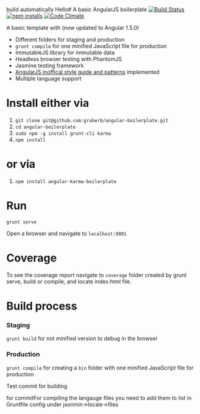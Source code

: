 build automatically
Hello# A basic AngularJS boilerplate [![Build Status](https://travis-ci.org/gruberb/angular-boilerplate.svg?branch=master)](https://travis-ci.org/gruberb/angular-boilerplate) [![npm installs](https://img.shields.io/npm/dm/angular-karma-boilerplate.svg?style=flat)](https://github.com/gruberb/angular-boilerplate) [![Code Climate](https://codeclimate.com/github/gruberb/angular-boilerplate/badges/gpa.svg)](https://codeclimate.com/github/gruberb/angular-boilerplate)

A basic template with (now updated to Angular 1.5.0)
- Different folders for staging and production
- `grunt compile` for one minified JavaScript file for production
- ImmutableJS library for immutable data
- Headless browser testing with PhantomJS
- Jasmine testing framework
- [AngularJS inoffical style guide and patterns](https://github.com/johnpapa/angular-styleguide) implemented
- Multiple language support


# Install either via

1. `git clone git@github.com:gruberb/angular-boilerplate.git`
2. `cd angular-boilerplate`
3. `sudo npm -g install grunt-cli karma`
4. `npm install`

# or via
1. `npm install angular-karma-boilerplate`

# Run

`grunt serve`

Open a browser and navigate to `localhost:9001`

# Coverage

To see the coverage report navigate to `coverage` folder created by grunt serve, build or compile, and locate index.html file.

# Build process

### Staging

`grunt build` for not minified version to debug in the browser

### Production

`grunt compile` for creating a `bin` folder with one minified JavaScript file for production


Test commit for building

for commitFor compiling the langauge files you need to add them to list in Gruntfile config under jsonmin->locale->files
